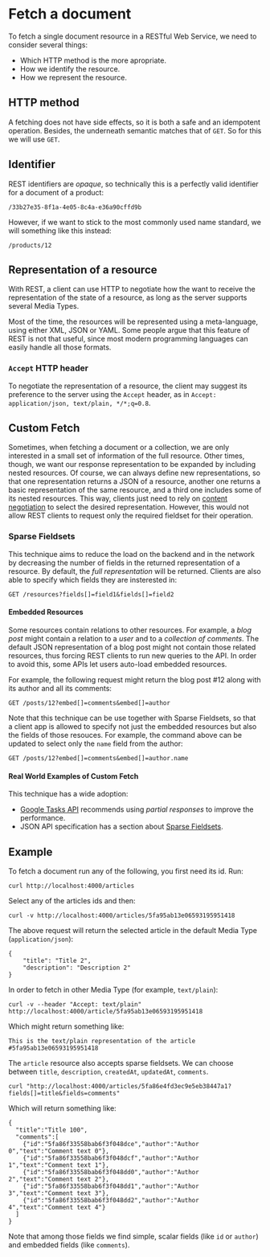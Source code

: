 # Fetch a document

To fetch a single document resource in a RESTful Web Service, we need to consider several things:

* Which HTTP method is the more apropriate.
* How we identify the resource.
* How we represent the resource.

## HTTP method
A fetching does not have side effects, so it is both a safe and an idempotent operation. Besides, the underneath semantic matches that of `GET`. So for this we will use `GET`.

## Identifier
REST identifiers are _opaque_, so technically this is a perfectly valid identifier for a document of a product:

```/33b27e35-8f1a-4e05-8c4a-e36a90cffd9b```

However, if we want to stick to the most commonly used name standard, we will something like this instead:

```/products/12```

## Representation of a resource
With REST, a client can use HTTP to negotiate how the want to receive the representation of the state of a resource, as long as the server supports several Media Types.

Most of the time, the resources will be represented using a meta-language, using either XML, JSON or YAML. Some people argue that this feature of REST is not that useful, since most modern programming languages can easily handle all those formats.

### `Accept` HTTP header
To negotiate the representation of a resource, the client may suggest its preference to the server using the `Accept` header, as in `Accept: application/json, text/plain, */*;q=0.8`.


## Custom Fetch
Sometimes, when fetching a document or a collection, we are only interested in a small set of information of the full resource. Other times, though, we want our response representation to be expanded by including nested resources. Of course, we can always define new representations, so that one representation returns a JSON of a resource, another one returns a basic representation of the same resource, and a third one includes some of its nested resources. This way, clients just need to rely on [content negotiation](#representation-of-a-resource) to select the desired representation. However, this would not allow REST clients to request only the required fieldset for their operation.

### Sparse Fieldsets
This technique aims to reduce the load on the backend and in the network by decreasing the number of fields in the returned representation of a resource. By default, the _full representation_ will be returned. Clients are also able to specify which fields they are insterested in:

```
GET /resources?fields[]=field1&fields[]=field2
```

#### Embedded Resources
Some resources contain relations to other resources. For example, a _blog post_ might contain a relation to a _user_ and to a _collection of comments_. The default JSON representation of a blog post might not contain those related resources, thus forcing REST clients to run new queries to the API. In order to avoid this, some APIs let users auto-load embedded resources.

For example, the following request might return the blog post #12 along with its author and all its comments:

```
GET /posts/12?embed[]=comments&embed[]=author
```

Note that this technique can be use together with Sparse Fieldsets, so that a client app is allowed to specify not just the embedded resources but also the fields of those resouces. For example, the command above can be updated to select only the `name` field from the author:

```
GET /posts/12?embed[]=comments&embed[]=author.name
```

#### Real World Examples of Custom Fetch
This technique has a wide adoption:

* [Google Tasks API][Partial response in Google Tasks API] recommends using _partial responses_ to improve the performance.
* JSON API specification has a section about [Sparse Fieldsets][JSON API Sparse Fieldsets].



## Example
To fetch a document run any of the following, you first need its id. Run:

```
curl http://localhost:4000/articles
```

Select any of the articles ids and then:

```
curl -v http://localhost:4000/articles/5fa95ab13e06593195951418
```

The above request will return the selected article in the default Media Type (`application/json`):

```
{
    "title": "Title 2",
    "description": "Description 2"
}
```

In order to fetch in other Media Type (for example, `text/plain`):

```
curl -v --header "Accept: text/plain" http://localhost:4000/article/5fa95ab13e06593195951418
```

Which might return something like:

```
This is the text/plain representation of the article #5fa95ab13e06593195951418
```

The `article` resource also accepts sparse fieldsets. We can choose between `title`, `description`, `createdAt`, `updatedAt`, `comments`.

```
curl "http://localhost:4000/articles/5fa86e4fd3ec9e5eb38447a1?fields[]=title&fields=comments"
```

Which will return something like:

```
{
  "title":"Title 100",
  "comments":[
    {"id":"5fa86f33558bab6f3f048dce","author":"Author 0","text":"Comment text 0"},
    {"id":"5fa86f33558bab6f3f048dcf","author":"Author 1","text":"Comment text 1"},
    {"id":"5fa86f33558bab6f3f048dd0","author":"Author 2","text":"Comment text 2"},
    {"id":"5fa86f33558bab6f3f048dd1","author":"Author 3","text":"Comment text 3"},
    {"id":"5fa86f33558bab6f3f048dd2","author":"Author 4","text":"Comment text 4"}
  ]
}
```

Note that among those fields we find simple, scalar fields (like `id` or `author`) and embedded fields (like `comments`).

[Partial response in Google Tasks API]: https://developers.google.com/tasks/performance#partial-response
[JSON API Sparse Fieldsets]: https://jsonapi.org/format/#fetching-sparse-fieldsets
